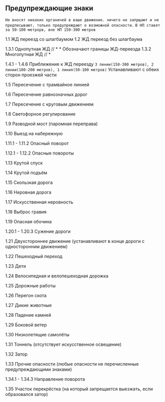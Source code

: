 ## Предупреждающие знаки
`Не вносят никаких органичей в ваше движение. ничего не запрщают и не предписывают, только предупреждают о возможной опасности.`
`В НП ставят за 50-100 метрорв, вне НП 150-300 метров`

1.1 ЖД переезд со шлагбаумом
1.2 ЖД переезд без шлагбаума

1.3.1 Однопутная ЖД    // * * Обозначают границы ЖД-переезда
1.3.2 Многопутная ЖД   // *

1.4.1 - 1.4.6 Приближение к ЖД переезду
`3 линии(150-300 метров), 2 линии(100-200 метров), 1 линия(50-100 метров)` Устанавливают с обеих сторон проезжей части

1.5 Пересечение с трамвайное линией

1.6 Пересечение равнозначных дорог

1.7 Пересечение с круговым движением

1.8 Светофорное регулирование

1.9 Разводной мост (паромная переправа)

1.10 Выезд на набережную

1.11.1 - 1.11.2 Опасный поворот

1.12.1 - 1.12.2 Опасные повороты

1.13 Крутой спуск

1.14 Крутой подъём

1.15 Скользкая дорога

1.16 Неровная дорога

1.17 Искусственная неровность

1.18 Выброс гравия

1.19 Опасная обочина

1.20.1 - 1.20.3 Сужение дороги

1.21 Двухстороннее движение (устанавливают в конце дороги с односторонним движением)

1.22 Пешеходный переход

1.23 Дети

1.24 Велосипедная и велопешеходная дорожка

1.25 Дорожные работы

1.26 Перегон скота

1.27 Дикие животные

1.28 Падение камней

1.29 Боковой ветер

1.30 Низколетящие самолёты

1.31 Тоннель (отсутствует искусственное освещение)

1.32 Затор

1.33 Прочие опасности (любые опасности не перечисленные предупреждающими знаками)

1.34.1 - 1.34.3 Направление поворота

1.35 Участок перекрёстка (на который запрещается выезжать, если образовался затор)
